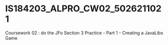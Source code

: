 # IS184203_ALPRO_CW02_5026211021
Coursework 02 : do the JFo Section 3 Practice - Part 1 - Creating a JavaLibs Game

